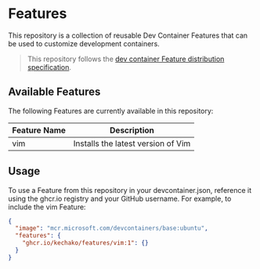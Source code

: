 # Features

This repository is a collection of reusable Dev Container Features that can be used to customize development containers.

> This repository follows the [dev container Feature distribution specification](https://containers.dev/implementors/features-distribution/).

## Available Features

The following Features are currently available in this repository:

| Feature Name | Description                        |
| ------------ | ---------------------------------- |
| vim          | Installs the latest version of Vim |

## Usage

To use a Feature from this repository in your devcontainer.json, reference it using the ghcr.io registry and your GitHub username.
For example, to include the vim Feature:

```json
{
  "image": "mcr.microsoft.com/devcontainers/base:ubuntu",
  "features": {
    "ghcr.io/kechako/features/vim:1": {}
  }
}
```

